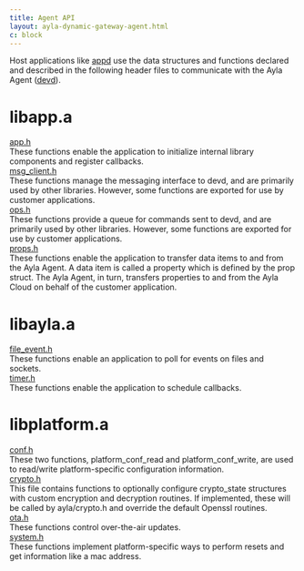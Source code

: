 ```yaml
---
title: Agent API
layout: ayla-dynamic-gateway-agent.html
c: block
---
```


Host applications like [appd](https://github.com/AylaNetworks/device_linux_public/tree/master/app/appd) use the data structures and functions declared and described in the following header files to communicate with the Ayla Agent ([devd](https://github.com/AylaNetworks/device_linux_public/tree/master/daemon/devd)).

# libapp.a 

<div class="row hspace">
<div class="col-lg-3 col-md-5 col-sm-12">
<a href="https://github.com/AylaNetworks/device_linux_public/blob/master/lib/app/include/app/app.h">app.h</a>
</div>
<div class="col-lg-9 col-md-7 col-sm-12">
These functions enable the application to initialize internal library components and register callbacks.
</div>
</div>

<div class="row hspace">
<div class="col-lg-3 col-md-5 col-sm-12">
<a href="https://github.com/AylaNetworks/device_linux_public/blob/master/lib/app/include/app/msg_client.h">msg_client.h</a>
</div>
<div class="col-lg-9 col-md-7 col-sm-12">
These functions manage the messaging interface to devd, and are primarily used by other libraries. However, some functions are exported for use by customer applications.
</div>
</div>

<div class="row hspace">
<div class="col-lg-3 col-md-5 col-sm-12">
<a href="https://github.com/AylaNetworks/device_linux_public/blob/master/lib/app/include/app/ops.h">ops.h</a>
</div>
<div class="col-lg-9 col-md-7 col-sm-12">
These functions provide a queue for commands sent to devd, and are primarily used by other libraries. However, some functions are exported for use by customer applications.
</div>
</div>

<div class="row hspace">
<div class="col-lg-3 col-md-5 col-sm-12">
<a href="https://github.com/AylaNetworks/device_linux_public/blob/master/lib/app/include/app/props.h">props.h</a>
</div>
<div class="col-lg-9 col-md-7 col-sm-12">
These functions enable the application to transfer data items to and from the Ayla Agent. A data item is called a property which is defined by the prop struct. The Ayla Agent, in turn, transfers properties to and from the Ayla Cloud on behalf of the customer application.
</div>
</div>

# libayla.a

<div class="row hspace">
<div class="col-lg-3 col-md-5 col-sm-12">
<a href="https://github.com/AylaNetworks/device_linux_public/blob/master/lib/ayla/include/ayla/file_event.h">file_event.h</a>
</div>
<div class="col-lg-9 col-md-7 col-sm-12">
These functions enable an application to poll for events on files and sockets.
</div>
</div>

<div class="row hspace">
<div class="col-lg-3 col-md-5 col-sm-12">
<a href="https://github.com/AylaNetworks/device_linux_public/blob/master/lib/ayla/include/ayla/timer.h">timer.h</a>
</div>
<div class="col-lg-9 col-md-7 col-sm-12">
These functions enable the application to schedule callbacks.
</div>
</div>

# libplatform.a

<div class="row hspace">
<div class="col-lg-3 col-md-5 col-sm-12">
<a href="https://github.com/AylaNetworks/device_linux_public/blob/master/lib/platform/include/platform/conf.h">conf.h</a>
</div>
<div class="col-lg-9 col-md-7 col-sm-12">
These two functions, platform_conf_read and platform_conf_write, are used to read/write platform-specific configuration information.
</div>
</div>

<div class="row hspace">
<div class="col-lg-3 col-md-5 col-sm-12">
<a href="https://github.com/AylaNetworks/device_linux_public/blob/master/lib/platform/include/platform/crypto.h">crypto.h</a>
</div>
<div class="col-lg-9 col-md-7 col-sm-12">
This file contains functions to optionally configure crypto_state structures with custom encryption and decryption routines.  If implemented, these will be called by ayla/crypto.h and override the default Openssl routines.
</div>
</div>

<div class="row hspace">
<div class="col-lg-3 col-md-5 col-sm-12">
<a href="https://github.com/AylaNetworks/device_linux_public/blob/master/lib/platform/include/platform/ota.h">ota.h</a>
</div>
<div class="col-lg-9 col-md-7 col-sm-12">
These functions control over-the-air updates.
</div>
</div>

<div class="row hspace">
<div class="col-lg-3 col-md-5 col-sm-12">
<a href="https://github.com/AylaNetworks/device_linux_public/blob/master/lib/platform/include/platform/system.h">system.h</a>
</div>
<div class="col-lg-9 col-md-7 col-sm-12">
These functions implement platform-specific ways to perform resets and get information like a mac address.
</div>
</div>

